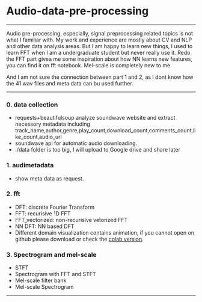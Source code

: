 # Audio-data-pre-processing
-----
Audio pre-processing, especially, signal preprocessing related topics is not what I familiar with. My work and experience are mostly about CV and NLP and other data analysis areas.
But I am happy to learn new things, I used to learn FFT when I am a undergraduate student but never really use it. Redo the FFT part givea me some inspiration about how NN learns new features, you can find it on fft notebook. Mel-scale is completely new to me.

And I am not sure the connection between part 1 and 2, as I dont know how the 41 wav files and meta data can bu used further.

-----
### 0. data collection
- requests+beautifulsoup analyze soundwave website and extract necessory metadata including track_name,author,genre,play_count,download_count,comments_count,like_count,audio_url
- soundwave api for automatic audio downloading.
- ./data folder is too big, I will upload to Google drive and share later
### 1. audimetadata
- show meta data as request.
### 2. fft
- DFT: discrete Fourier Transform
- FFT: recurisive 1D FFT
- FFT_vectorized: non-recurisive vetorized FFT
- NN DFT: NN based DFT
- Different domain visualization
contains animation, if you cannot open on github please download or check the [colab version](https://colab.research.google.com/drive/14lrHSLRVrAMMyvkvXmMnZ8CJ4gfyL1p9?usp=sharing).
### 3. Spectrogram and mel-scale
- STFT
- Spectrogram with FFT and STFT
- Mel-scale filter bank
- Mel-scale Spectrogram
------
